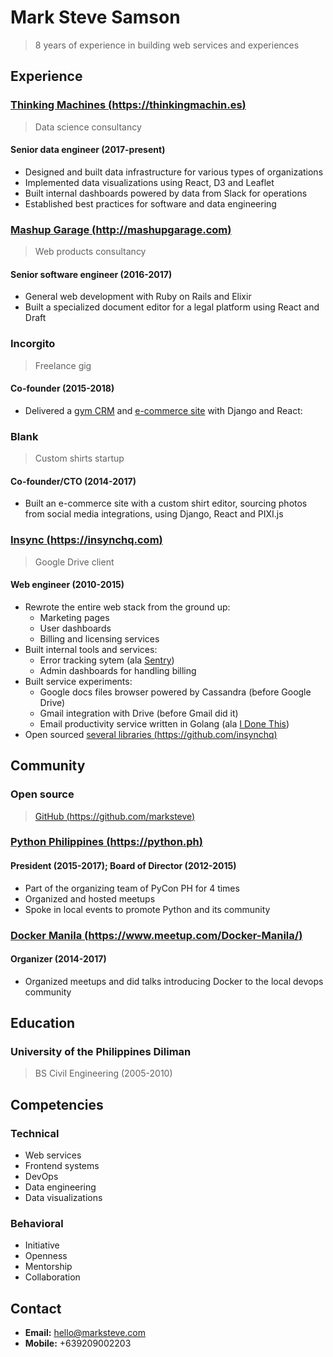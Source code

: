 # Mark Steve Samson

> 8 years of experience in building web services and experiences

## Experience

### [Thinking Machines (https://thinkingmachin.es)](https://thinkingmachin.es)

> Data science consultancy

#### Senior data engineer (2017-present)

- Designed and built data infrastructure for various types of organizations
- Implemented data visualizations using React, D3 and Leaflet
- Built internal dashboards powered by data from Slack for operations
- Established best practices for software and data engineering

### [Mashup Garage (http://mashupgarage.com)](http://mashupgarage.com)

> Web products consultancy

#### Senior software engineer (2016-2017)

- General web development with Ruby on Rails and Elixir
- Built a specialized document editor for a legal platform using React and Draft

### Incorgito

> Freelance gig

#### Co-founder (2015-2018)

- Delivered a [gym CRM](https://completethecircuit.com) and [e-commerce site](https://candyshield.com) with Django and React:

### Blank

> Custom shirts startup

#### Co-founder/CTO (2014-2017)

- Built an e-commerce site with a custom shirt editor, sourcing photos from social media integrations, using Django, React and PIXI.js

### [Insync (https://insynchq.com)](https://insynchq.com)

> Google Drive client

#### Web engineer (2010-2015)

- Rewrote the entire web stack from the ground up:
  - Marketing pages
  - User dashboards
  - Billing and licensing services
- Built internal tools and services:
  - Error tracking sytem (ala [Sentry](https://sentry.io/))
  - Admin dashboards for handling billing
- Built service experiments:
  - Google docs files browser powered by Cassandra (before Google Drive)
  - Gmail integration with Drive (before Gmail did it)
  - Email productivity service written in Golang (ala [I Done This](https://home.idonethis.com))
- Open sourced [several libraries (https://github.com/insynchq)](https://github.com/insynchq)

## Community

### Open source
> [GitHub (https://github.com/marksteve)](https://github.com/marksteve)

### [Python Philippines (https://python.ph)](https://python.ph)

#### President (2015-2017); Board of Director (2012-2015)

- Part of the organizing team of PyCon PH for 4 times
- Organized and hosted meetups
- Spoke in local events to promote Python and its community

### [Docker Manila (https://www.meetup.com/Docker-Manila/)](https://www.meetup.com/Docker-Manila/)

#### Organizer (2014-2017)

- Organized meetups and did talks introducing Docker to the local devops community

## Education

### University of the Philippines Diliman

> BS Civil Engineering (2005-2010)

## Competencies

### Technical

- Web services
- Frontend systems
- DevOps
- Data engineering
- Data visualizations

### Behavioral

- Initiative
- Openness
- Mentorship
- Collaboration

## Contact

- __Email:__ hello@marksteve.com
- __Mobile:__ +639209002203
